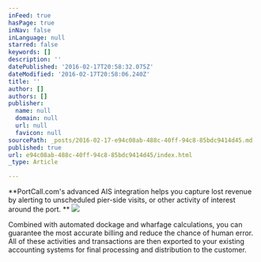 ```yaml
---
inFeed: true
hasPage: true
inNav: false
inLanguage: null
starred: false
keywords: []
description: ''
datePublished: '2016-02-17T20:58:32.075Z'
dateModified: '2016-02-17T20:58:06.240Z'
title: ''
author: []
authors: []
publisher:
  name: null
  domain: null
  url: null
  favicon: null
sourcePath: _posts/2016-02-17-e94c08ab-488c-40ff-94c8-85bdc9414d45.md
published: true
url: e94c08ab-488c-40ff-94c8-85bdc9414d45/index.html
_type: Article

---
```

**PortCall.com's advanced AIS integration helps you capture lost revenue by alerting to unscheduled pier-side visits, or other activity of interest around the port. **
![](https://the-grid-user-content.s3-us-west-2.amazonaws.com/c144fb5e-b2b1-4283-984d-5b7af905ae96.jpg)

Combined with automated dockage and wharfage calculations, you can guarantee the most accurate billing and reduce the chance of human error. All of these activities and transactions are then exported to your existing accounting systems for final processing and distribution to the customer.
